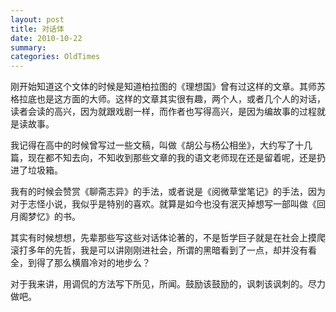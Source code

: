 ```yaml
---
layout: post
title: 对话体
date: 2010-10-22
summary: 
categories: OldTimes
---
```


刚开始知道这个文体的时候是知道柏拉图的《理想国》曾有过这样的文章。其师苏格拉底也是这方面的大师。这样的文章其实很有趣，两个人，或者几个人的对话，读者会读的高兴，因为就跟戏剧一样，而作者也写得高兴，是因为编故事的过程就是读故事。

我记得在高中的时候曾写过一些文稿，叫做《胡公与杨公相坐》，大约写了十几篇，现在都不知去向，不知收到那些文章的我的语文老师现在还是留着呢，还是扔进了垃圾箱。

我有的时候会赞赏《聊斋志异》的手法，或者说是《阅微草堂笔记》的手法，因为对于志怪小说，我似乎是特别的喜欢。就算是如今也没有泯灭掉想写一部叫做《回月阁梦忆》的书。

其实有时候想想，先辈那些写这些对话体论著的，不是哲学巨子就是在社会上摸爬滚打多年的先哲，我是可以讲刚刚进社会，所谓的黑暗看到了一点，却并没有看全，到得了那么横眉冷对的地步么？

对于我来讲，用调侃的方法写下所见，所闻。鼓励该鼓励的，讽刺该讽刺的。尽力做吧。
